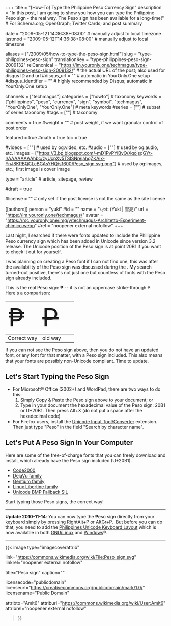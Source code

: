 +++
title = "[How-To] Type the Philippine Peso Currency Sign"
description = "In this post, I am going to show you how you can type the Philippine Peso sign - the real way. The Peso sign has been available for a long-time!"                                                    # For Schema.org; OpenGraph; Twitter Cards; and post summary

date = "2009-05-12T14:36:38+08:00"                                        # manually adjust to local timezone
lastmod = "2009-05-12T14:36:38+08:00"                                        # manually adjust to local timezone

aliases = ["/2009/05/how-to-type-the-peso-sign.html"]
slug = "type-philippines-peso-sign"
translationKey = "type-philippines-peso-sign-2009132"
relCanonical = "https://im.youronly.one/techmagus/type-philippines-peso-sign-2009132/"                                                   # the actual URL of the post; also used for disqus ID and url
#disqus_url = ""                                                    # automatic in YourOnly.One setup
#disqus_identifier = ""                                             # highly recommended by Disqus; automatic in YourOnly.One setup

channels = ["techmagus"]
categories = ["howto"]                                                   # taxonomy
keywords = ["philippines", "peso", "currency", "sign", "symbol", "techmagus", "YourOnlyOne", "YourOnly.One"]                                                     # meta keywords
#series = [""]                                                       # subset of series taxonomy
#tags = [""]                                                         # taxonomy

comments = true
#weight = ""                                                        # post weight, if we want granular control of post order

featured = true
#math = true
toc = true

#videos = [""]                                                       # used by og:video, etc.
#audio = [""]                                                        # used by og:audio, etc.
images = ["https://3.bp.blogspot.com/-mD1PvPYiByQ/XqojsqGYt-I/AAAAAAAAhbc/zyUcpXv5TSISNrejahgZKAix-YnJ8KRBQCLcBGAsYHQ/s1600/Peso_sign.svg.png"]                                                       # used by og:images, etc.; first image is cover image

type = "article"                                                           # article, sitepage, review

#draft = true

#license = ""                                                       # only set if the post license is not the same as the site license

[[authors]]
  person = "yuki"
  #id = ""
  name = "ᜌᜓᜃᜒ (Yuki | 雪亮)"
  url = "https://im.youronly.one/techmagus/"
  avatar = "https://rsc.youronly.one/img/y/techmagus-Architetto-Esperiment-chimico.webp"
  #rel = "noopener external nofollow"
+++

Last night, I searched if there were fonts updated to include the Philippine Peso currency sign which has been added in Unicode since version 3.2 release. The Unicode position of the Peso sign is at point 20B1 if you want to check it out for yourself.

I was planning on creating a Peso font if I can not find one, this was after the availability of the Peso sign was discussed during the [](20090425-ubuntu-philippines-release-party.md). My search turned-out positive, there's not just one but countless of fonts with the Peso sign already included.

<!--more-->

This is the real Peso sign: ₱ -- it is not an uppercase strike-through <span style="text-decoration: line-through;">P</span>. Here's a comparison:

<table class="grid_center" style="width: 50%; margin-bottom: 10px;">
  <tbody>
    <tr>
      <td class="txt_center" style="width: 50%;"><span style="font-size: 5em;">₱</span></td>
      <td class="txt_center" style="width: 50%;"><span style="text-decoration: line-through; font-size: 5em;">P</span></td>
    </tr>
  </tbody>
  <tfooter>
    <tr>
      <td class="txt_center">Correct way</td>
      <td class="txt_center">old way</td>
    </tr>
  </tfooter>
</table>

If you can not see the Peso sign above, then you do not have an updated font, or any font for that matter, with a Peso sign included. This also means that your fonts are possibly non-Unicode compliant. Time to update.

## Let's Start Typing the Peso Sign

<ul class="custom_liststyle omark-black list-blue">
  <li>For Microsoft® Office (2002+) and WordPad, there are two ways to do this:
    <ol class="custom_liststyle circles-list">
      <li>Simply Copy &amp; Paste the Peso sign above to your document; or</li>
      <li>Type in your document the hexadecimal value of the Peso sign: 20B1 or U+20B1. Then press Alt+X (do not put a space after the hexadecimal code)</li>
    </ol>
  </li>
  <li>For Firefox users, install the <a href="https://addons.mozilla.org/en-US/firefox/addon/unicode-input-toolconverter/" target="_blank">Unicode Input Tool/Converter</a> extension. Then just type "Peso" in the field "Search by character name".</li>
</ul>

## Let's Put A Peso Sign In Your Computer

Here are some of the free-of-charge fonts that you can freely download and install, which already have the Peso sign included (U+20B1).

- <a href="https://www.code2000.net/code2000_page.htm" target="_blank">Code2000</a>
- <a href="https://dejavu-fonts.org/wiki/Main_Page" target="_blank">DejaVu family</a>
- <a href="https://www-01.sil.org/~gaultney/Gentium/" target="_blank">Gentium family</a>
- <a href="https://linuxlibertine.sourceforge.net" target="_blank">Linux Libertine family</a>
- <a href="https://scripts.sil.org/cms/scripts/page.php?site_id=nrsi&amp;id=UnicodeBMPFallbackFont&amp;_sc=1" target="_blank">Unicode BMP Fallback SIL</a>

Start typing those Peso signs, the correct way!

---

**Update 2010-11-14**: You can now type the ₱eso sign directly from your keyboard simply by pressing RightAlt+P or AltGr+P.&nbsp; But before you can do that, you need to add the [Philippines Unicode Keyboard Layout](philippines-unicode-keyboard-layout.md "Philippines Unicode Keyboard Layout") which is now available in both [GNU/Linux](philippines-unicode-keyboard-layout-linux.md "GNU/Linux") and [Windows](philippines-unicode-keyboard-layout-linux.md "Windows®")®.

---

{{< image
  type="imagecoverattrib"

  link="https://commons.wikimedia.org/wiki/File:Peso_sign.svg"
  linkrel="noopener external nofollow"

  title="Peso sign"
  caption=""

  licensecode="publicdomain"
  licenseurl="https://creativecommons.org/publicdomain/mark/1.0/"
  licensename="Public Domain"

  attribto="Amit6"
  attriburl="https://commons.wikimedia.org/wiki/User:Amit6"
  attribrel="noopener external nofollow"
>}}
